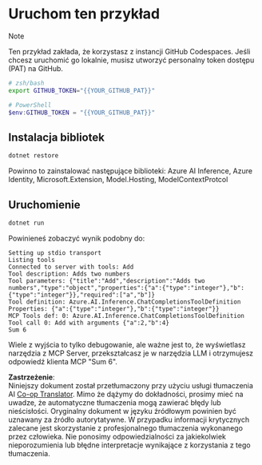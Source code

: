 <!--
CO_OP_TRANSLATOR_METADATA:
{
  "original_hash": "c40c54fa74ded9c223bc0ebfc8a2de7c",
  "translation_date": "2025-07-13T19:03:02+00:00",
  "source_file": "03-GettingStarted/03-llm-client/solution/dotnet/README.md",
  "language_code": "pl"
}
-->
# Uruchom ten przykład

> [!NOTE]
> Ten przykład zakłada, że korzystasz z instancji GitHub Codespaces. Jeśli chcesz uruchomić go lokalnie, musisz utworzyć personalny token dostępu (PAT) na GitHub.
>
> ```bash
> # zsh/bash
> export GITHUB_TOKEN="{{YOUR_GITHUB_PAT}}"
> ```
>
> ```powershell
> # PowerShell
> $env:GITHUB_TOKEN = "{{YOUR_GITHUB_PAT}}"
> ```

## Instalacja bibliotek

```sh
dotnet restore
```

Powinno to zainstalować następujące biblioteki: Azure AI Inference, Azure Identity, Microsoft.Extension, Model.Hosting, ModelContextProtcol

## Uruchomienie

```sh 
dotnet run
```

Powinieneś zobaczyć wynik podobny do:

```text
Setting up stdio transport
Listing tools
Connected to server with tools: Add
Tool description: Adds two numbers
Tool parameters: {"title":"Add","description":"Adds two numbers","type":"object","properties":{"a":{"type":"integer"},"b":{"type":"integer"}},"required":["a","b"]}
Tool definition: Azure.AI.Inference.ChatCompletionsToolDefinition
Properties: {"a":{"type":"integer"},"b":{"type":"integer"}}
MCP Tools def: 0: Azure.AI.Inference.ChatCompletionsToolDefinition
Tool call 0: Add with arguments {"a":2,"b":4}
Sum 6
```

Wiele z wyjścia to tylko debugowanie, ale ważne jest to, że wyświetlasz narzędzia z MCP Server, przekształcasz je w narzędzia LLM i otrzymujesz odpowiedź klienta MCP "Sum 6".

**Zastrzeżenie**:  
Niniejszy dokument został przetłumaczony przy użyciu usługi tłumaczenia AI [Co-op Translator](https://github.com/Azure/co-op-translator). Mimo że dążymy do dokładności, prosimy mieć na uwadze, że automatyczne tłumaczenia mogą zawierać błędy lub nieścisłości. Oryginalny dokument w języku źródłowym powinien być uznawany za źródło autorytatywne. W przypadku informacji krytycznych zalecane jest skorzystanie z profesjonalnego tłumaczenia wykonanego przez człowieka. Nie ponosimy odpowiedzialności za jakiekolwiek nieporozumienia lub błędne interpretacje wynikające z korzystania z tego tłumaczenia.